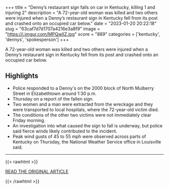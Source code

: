 +++
title = "Denny’s restaurant sign falls on car in Kentucky, killing 1 and injuring 2"
description = "A 72-year-old woman was killed and two others were injured when a Denny’s restaurant sign in Kentucky fell from its post and crashed onto an occupied car below."
date = "2023-01-20 20:22:18"
slug = "63caf7d7d1707a4216e3a8f9"
image = "https://i.imgur.com/MPQwIIZ.jpg"
score = "889"
categories = ['kentucky', 'dennys', 'spokesperson']
+++

A 72-year-old woman was killed and two others were injured when a Denny’s restaurant sign in Kentucky fell from its post and crashed onto an occupied car below.

## Highlights

- Police responded to a Denny's on the 2000 block of North Mulberry Street in Elizabethtown around 1:30 p.m.
- Thursday on a report of the fallen sign.
- Two women and a man were extracted from the wreckage and they were transported to local hospitals, where the 72-year-old victim died.
- The conditions of the other two victims were not immediately clear Friday morning.
- An investigation into what caused the sign to fall is underway, but police said fierce winds likely contributed to the incident.
- Peak wind gusts of 45 to 55 mph were observed across parts of Kentucky on Thursday, the National Weather Service office in Louisville said.

---

{{< rawhtml >}}
  <p class="article-category">
    <a target="_blank" href="https://www.nbcnews.com/news/us-news/1-dead-2-injured-dennys-restaurant-sign-falls-car-kentucky-rcna66674">READ THE ORIGINAL ARTICLE</a>
  </p>
{{< /rawhtml >}}
